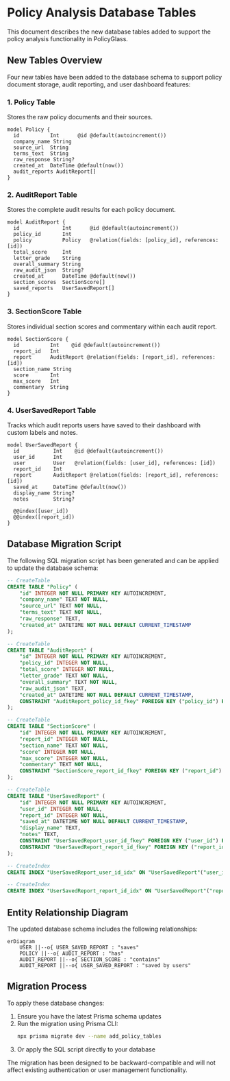 # Policy Analysis Database Tables

This document describes the new database tables added to support the policy analysis functionality in PolicyGlass.

## New Tables Overview

Four new tables have been added to the database schema to support policy document storage, audit reporting, and user dashboard features:

### 1. Policy Table
Stores the raw policy documents and their sources.

```prisma
model Policy {
  id          Int      @id @default(autoincrement())
  company_name String
  source_url  String
  terms_text  String
  raw_response String?
  created_at  DateTime @default(now())
  audit_reports AuditReport[]
}
```

### 2. AuditReport Table
Stores the complete audit results for each policy document.

```prisma
model AuditReport {
  id              Int      @id @default(autoincrement())
  policy_id       Int
  policy          Policy   @relation(fields: [policy_id], references: [id])
  total_score     Int
  letter_grade    String
  overall_summary String
  raw_audit_json  String?
  created_at      DateTime @default(now())
  section_scores  SectionScore[]
  saved_reports   UserSavedReport[]
}
```

### 3. SectionScore Table
Stores individual section scores and commentary within each audit report.

```prisma
model SectionScore {
  id          Int    @id @default(autoincrement())
  report_id   Int
  report      AuditReport @relation(fields: [report_id], references: [id])
  section_name String
  score       Int
  max_score   Int
  commentary  String
}
```

### 4. UserSavedReport Table
Tracks which audit reports users have saved to their dashboard with custom labels and notes.

```prisma
model UserSavedReport {
  id           Int    @id @default(autoincrement())
  user_id      Int
  user         User   @relation(fields: [user_id], references: [id])
  report_id    Int
  report       AuditReport @relation(fields: [report_id], references: [id])
  saved_at     DateTime @default(now())
  display_name String?
  notes        String?

  @@index([user_id])
  @@index([report_id])
}
```

## Database Migration Script

The following SQL migration script has been generated and can be applied to update the database schema:

```sql
-- CreateTable
CREATE TABLE "Policy" (
    "id" INTEGER NOT NULL PRIMARY KEY AUTOINCREMENT,
    "company_name" TEXT NOT NULL,
    "source_url" TEXT NOT NULL,
    "terms_text" TEXT NOT NULL,
    "raw_response" TEXT,
    "created_at" DATETIME NOT NULL DEFAULT CURRENT_TIMESTAMP
);

-- CreateTable
CREATE TABLE "AuditReport" (
    "id" INTEGER NOT NULL PRIMARY KEY AUTOINCREMENT,
    "policy_id" INTEGER NOT NULL,
    "total_score" INTEGER NOT NULL,
    "letter_grade" TEXT NOT NULL,
    "overall_summary" TEXT NOT NULL,
    "raw_audit_json" TEXT,
    "created_at" DATETIME NOT NULL DEFAULT CURRENT_TIMESTAMP,
    CONSTRAINT "AuditReport_policy_id_fkey" FOREIGN KEY ("policy_id") REFERENCES "Policy" ("id") ON DELETE RESTRICT ON UPDATE CASCADE
);

-- CreateTable
CREATE TABLE "SectionScore" (
    "id" INTEGER NOT NULL PRIMARY KEY AUTOINCREMENT,
    "report_id" INTEGER NOT NULL,
    "section_name" TEXT NOT NULL,
    "score" INTEGER NOT NULL,
    "max_score" INTEGER NOT NULL,
    "commentary" TEXT NOT NULL,
    CONSTRAINT "SectionScore_report_id_fkey" FOREIGN KEY ("report_id") REFERENCES "AuditReport" ("id") ON DELETE RESTRICT ON UPDATE CASCADE
);

-- CreateTable
CREATE TABLE "UserSavedReport" (
    "id" INTEGER NOT NULL PRIMARY KEY AUTOINCREMENT,
    "user_id" INTEGER NOT NULL,
    "report_id" INTEGER NOT NULL,
    "saved_at" DATETIME NOT NULL DEFAULT CURRENT_TIMESTAMP,
    "display_name" TEXT,
    "notes" TEXT,
    CONSTRAINT "UserSavedReport_user_id_fkey" FOREIGN KEY ("user_id") REFERENCES "User" ("id") ON DELETE RESTRICT ON UPDATE CASCADE,
    CONSTRAINT "UserSavedReport_report_id_fkey" FOREIGN KEY ("report_id") REFERENCES "AuditReport" ("id") ON DELETE RESTRICT ON UPDATE CASCADE
);

-- CreateIndex
CREATE INDEX "UserSavedReport_user_id_idx" ON "UserSavedReport"("user_id");

-- CreateIndex
CREATE INDEX "UserSavedReport_report_id_idx" ON "UserSavedReport"("report_id");
```

## Entity Relationship Diagram

The updated database schema includes the following relationships:

```mermaid
erDiagram
    USER ||--o{ USER_SAVED_REPORT : "saves"
    POLICY ||--o{ AUDIT_REPORT : "has"
    AUDIT_REPORT ||--o{ SECTION_SCORE : "contains"
    AUDIT_REPORT ||--o{ USER_SAVED_REPORT : "saved by users"
```

## Migration Process

To apply these database changes:

1. Ensure you have the latest Prisma schema updates
2. Run the migration using Prisma CLI:
   ```bash
   npx prisma migrate dev --name add_policy_tables
   ```
3. Or apply the SQL script directly to your database

The migration has been designed to be backward-compatible and will not affect existing authentication or user management functionality.
